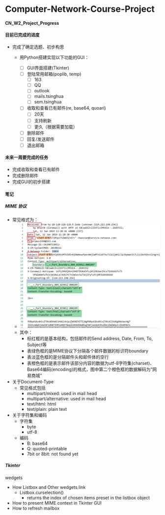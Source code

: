 # Computer-Network-Course-Project

#### CN_W2_Project_Progress

#### 目前已完成的进度

- 完成了确定选题、初步构思

  - 用Python搭建实现以下功能的GUI：

    - [ ] GUI界面搭建(Tkinter)
    - [ ] 登陆常用邮箱(poplib, temp)
      - [ ] 163
      - [ ] QQ
      - [ ] outlook
      - [ ] mails.tsinghua
      - [ ] sem.tsinghua

    - [ ] 收取和查看已有邮件(re, base64, quoari)
      - [ ] 20天
      - [ ] 支持刷新
      - [ ] 更久（根据需要加载）
    - [ ] 删除邮件
    - [ ] 回复/发送邮件
    - [ ] 退出邮箱

#### 未来一周要完成的任务

- 完成收取和查看已有邮件
- 完成删除邮件
- 完成GUI的初步搭建

#### 笔记

##### MIME 协议

- 常见格式为：
  - ![snip_1](misc/snip_1.png)
  - 其中：
    - 标红框的是基本结构，包括邮件的Send address, Date, From, To,  Subject等
    - 表绿色框的是MIME协议下分隔各个邮件数据的标识符boundary
    - 表淡蓝色框的是分隔邮件头和邮件体的空行
    - 表橙色框的是表示邮件该部分内容的数据为utf-8字符集(charset)、Base64编码(encoding)的格式，图中第二个橙色框的数据解码为“网易商城”
- 关于Document-Type
  - 常见格式包括
    - multipart/mixed: used in mail head
    - multipart/alternative: used in mail head
    - text/html: html
    - text/plain: plain text
- 关于字符集和编码
  - 字符集
    - byte
    - utf-8
  - 编码
    - B: base64
    - Q: quoted-printable
    - 7bit or 8bit: not found yet

##### Tkinter

wedgets

- How Listbox and Other wedgets link
  - Listbox.curselection() 
    - returns the index of chosen items preset in the listbox object
- How to present MIME context in Tkinter GUI
- How to refresh mailbox